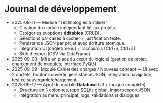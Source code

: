 # Journal de développement

- 2025-09-11 — Module "Technologies à utiliser"
  - Création du module indépendant lié aux projets.
  - Catégories et options **éditables** (CRUD).
  - Sélections par cases à cocher + justification texte.
  - Persistance JSON par projet avec écriture atomique.
  - Intégration UI (onglet/menu) + raccourcis (Ctrl+S, Ctrl+Z).
  - Stub d'export (CSV via DataFrame).
- 2025-09-08 : Mise en place du cœur du logiciel (gestion de projet, chargement de modules, interface PyQt5).
- 2025-09-09 : Module Cahier des charges / Nouveau concept — UI avec 2 onglets, bouton convertir, persistance JSON, intégration navigation, test de sauvegarde/chargement.
- 2025-09-12 — Ajout du module **Database** (UI + logique complète).
  - Structure en 3 colonnes, repo SQLite global, import/export JSON.
  - Intégration au menu principal, logs, validations et dialogues.
